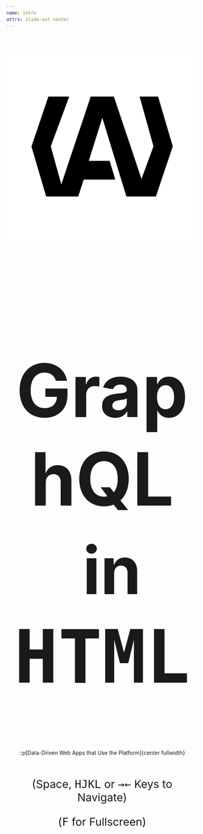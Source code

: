 ```yaml
---
name: intro
attrs: slide-out center
---
```


<header id="intro-header" flex center wrap>

  ![''](/logo.svg)

  <h1 id="h1" flex column>
    <span id="h1-graphql">GraphQL</span>
    <span id="h1-in-html">in <code id="h1-html">HTML</code></span>
  </h1>

  ::p[Data-Driven Web Apps that Use the Platform]{center fullwidth}
</header>

<small id="keys-legend" center>

  (Space, <kbd>H</kbd><kbd>J</kbd><kbd>K</kbd><kbd>L</kbd> or <kbd>→</kbd><kbd>←</kbd> Keys to Navigate)

  (<kbd>F</kbd> for Fullscreen)

</small>

<style data-helmet>
[name="intro"]::part(content) {
  display: grid;
  gap: 2em;
  grid-template:
    'main' 4fr
    'foot' 1fr;
}

#intro-header {
  margin-block-start: 4em;
}

#keys-legend {
  font-size: 3vw;
  text-align: center;
}

#h1 {
  font-size: 20vw;
}

#h1-graphql {
  --wght: 650;
  color: var(--secondary);
  line-height: 0.6;
}

#h1-in-html {
  --wght: 100;

  font-size: 18vw;
  margin-inline-start: 0.3em;
}

#h1-html {
  --slnt:-12;
  --wght: 900;
  --casl: 0;

  color:var(--primary);
  font-size: 20vw;
}
</style>
